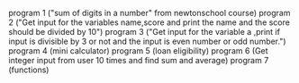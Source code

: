 program 1 ("sum of digits in a number" from newtonschool course)
program 2 ("Get input for the variables name,score and print the name and the score should be divided by 10")
program 3 ("Get input for the variable a ,print if input is divisible by 3 or not and the input is even number or odd number.")
program 4 (mini calculator)
program 5 (loan eligibility)
program 6 (Get integer input from user 10 times and find sum and average)
program 7 (functions)
